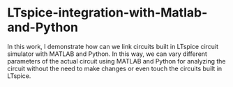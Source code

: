 # LTspice-integration-with-Matlab-and-Python
In this work, I demonstrate how can we link circuits built in LTspice circuit simulator with MATLAB and Python. In this way, we can vary different parameters of the actual circuit using MATLAB and Python for analyzing the circuit without the need to make changes or even touch the circuits built in LTspice.
